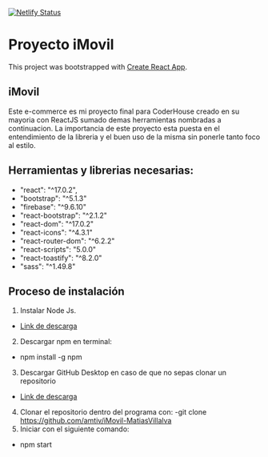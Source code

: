 [![Netlify Status](https://api.netlify.com/api/v1/badges/66c28a08-3304-4caa-8dbb-ddbc35b019d1/deploy-status)](https://app.netlify.com/sites/spectacular-panda-f3e80c/deploys)

# Proyecto iMovil

This project was bootstrapped with [Create React App](https://github.com/facebook/create-react-app).

## iMovil

Este e-commerce es mi proyecto final para CoderHouse creado en su mayoria con ReactJS sumado demas herramientas nombradas a continuacion. La importancia de este proyecto esta puesta en el entendimiento de la libreria y el buen uso de la misma sin ponerle tanto foco al estilo.

## Herramientas y librerias necesarias:
- "react": "^17.0.2",
- "bootstrap": "^5.1.3"
- "firebase": "^9.6.10"
- "react-bootstrap": "^2.1.2"
- "react-dom": "^17.0.2"
- "react-icons": "^4.3.1"
- "react-router-dom": "^6.2.2"
- "react-scripts": "5.0.0"
- "react-toastify": "^8.2.0"
- "sass": "^1.49.8"

## Proceso de instalación
1. Instalar Node Js.
- [Link de descarga](https://nodejs.org/en/descargar/)
2. Descargar npm en terminal:
- npm install -g npm
3. Descargar GitHub Desktop en caso de que no sepas clonar un repositorio
- [Link de descarga](https://desktop.github.com)
4. Clonar el repositorio dentro del programa con:
-git clone https://github.com/amtiv/iMovil-MatiasVillalva
5. Iniciar con el siguiente comando:
- npm start